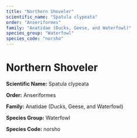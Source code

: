 ```yaml
---
title: "Northern Shoveler"
scientific_name: "Spatula clypeata"
order: "Anseriformes"
family: "Anatidae (Ducks, Geese, and Waterfowl)"
species_group: "Waterfowl"
species_code: "norsho"
---
```


# Northern Shoveler

**Scientific Name:** Spatula clypeata

**Order:** Anseriformes

**Family:** Anatidae (Ducks, Geese, and Waterfowl)

**Species Group:** Waterfowl

**Species Code:** norsho
